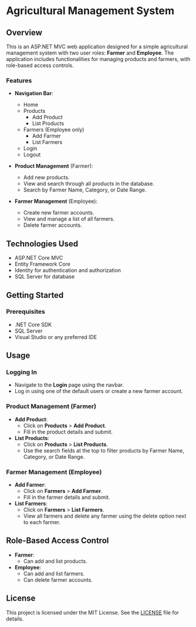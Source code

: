 # Agricultural Management System

## Overview

This is an ASP.NET MVC web application designed for a simple agricultural management system with two user roles: **Farmer** and **Employee**. The application includes functionalities for managing products and farmers, with role-based access controls.

### Features

- **Navigation Bar**:
  - Home
  - Products
    - Add Product
    - List Products
  - Farmers (Employee only)
    - Add Farmer
    - List Farmers
  - Login
  - Logout

- **Product Management** (Farmer):
  - Add new products.
  - View and search through all products in the database.
  - Search by Farmer Name, Category, or Date Range.

- **Farmer Management** (Employee):
  - Create new farmer accounts.
  - View and manage a list of all farmers.
  - Delete farmer accounts.

## Technologies Used

- ASP.NET Core MVC
- Entity Framework Core
- Identity for authentication and authorization
- SQL Server for database

## Getting Started

### Prerequisites

- .NET Core SDK
- SQL Server
- Visual Studio or any preferred IDE

## Usage

### Logging In

- Navigate to the **Login** page using the navbar.
- Log in using one of the default users or create a new farmer account.

### Product Management (Farmer)

- **Add Product**:
  - Click on **Products** > **Add Product**.
  - Fill in the product details and submit.
- **List Products**:
  - Click on **Products** > **List Products**.
  - Use the search fields at the top to filter products by Farmer Name, Category, or Date Range.

### Farmer Management (Employee)

- **Add Farmer**:
  - Click on **Farmers** > **Add Farmer**.
  - Fill in the farmer details and submit.
- **List Farmers**:
  - Click on **Farmers** > **List Farmers**.
  - View all farmers and delete any farmer using the delete option next to each farmer.

## Role-Based Access Control

- **Farmer**:
  - Can add and list products.
- **Employee**:
  - Can add and list farmers.
  - Can delete farmer accounts.

## License

This project is licensed under the MIT License. See the [LICENSE](LICENSE) file for details.
